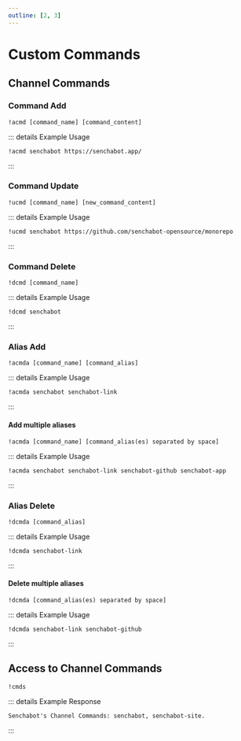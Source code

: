 ```yaml
---
outline: [2, 3]
---
```


# Custom Commands <Badge type="warning" text="NEW"/>

## Channel Commands

### Command Add

```
!acmd [command_name] [command_content]
```

::: details Example Usage

```
!acmd senchabot https://senchabot.app/
```

:::

### Command Update

```
!ucmd [command_name] [new_command_content]
```

::: details Example Usage

```
!ucmd senchabot https://github.com/senchabot-opensource/monorepo
```

:::

### Command Delete

```
!dcmd [command_name]
```

::: details Example Usage

```
!dcmd senchabot
```

:::

### Alias Add

```
!acmda [command_name] [command_alias]
```

::: details Example Usage

```
!acmda senchabot senchabot-link
```

:::

#### Add multiple aliases <Badge type="warning" text="new" />

```
!acmda [command_name] [command_alias(es) separated by space]
```

::: details Example Usage

```
!acmda senchabot senchabot-link senchabot-github senchabot-app
```

:::

### Alias Delete

```
!dcmda [command_alias]
```

::: details Example Usage

```
!dcmda senchabot-link
```

:::

#### Delete multiple aliases <Badge type="danger" text="planned | not active"/>

```
!dcmda [command_alias(es) separated by space]
```

::: details Example Usage

```
!dcmda senchabot-link senchabot-github
```

:::

## Access to Channel Commands

```
!cmds
```

::: details Example Response

```
Senchabot's Channel Commands: senchabot, senchabot-site.
```
:::
